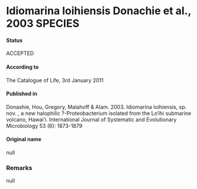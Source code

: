 # Idiomarina loihiensis Donachie et al., 2003 SPECIES

#### Status
ACCEPTED

#### According to
The Catalogue of Life, 3rd January 2011

#### Published in
Donashie, Hou, Gregory, Malahoff & Alam. 2003. Idiomarina loihiensis, sp. nov. , a new halophilic ?-Proteobacterium isolated from the Lo‘ihi submarine volcano, Hawai‘i. International Journal of Systematic and Evolutionary Microbiology 53 (6): 1873-1879

#### Original name
null

### Remarks
null